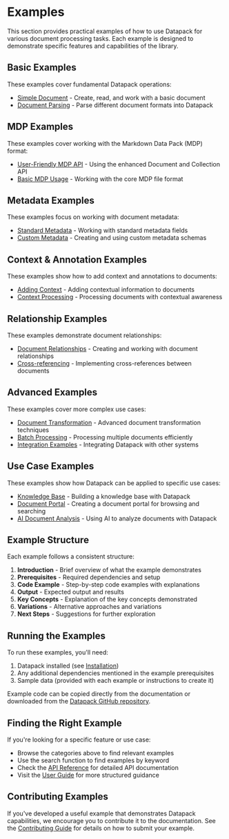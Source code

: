 # Examples

This section provides practical examples of how to use Datapack for various document processing tasks. Each example is designed to demonstrate specific features and capabilities of the library.

## Basic Examples

These examples cover fundamental Datapack operations:

- [Simple Document](basic/simple-document.md) - Create, read, and work with a basic document
- [Document Parsing](basic/document-parsing.md) - Parse different document formats into Datapack

## MDP Examples

These examples cover working with the Markdown Data Pack (MDP) format:

- [User-Friendly MDP API](mdp/user_friendly_api.md) - Using the enhanced Document and Collection API
- [Basic MDP Usage](basic/mdp/usage_example.py) - Working with the core MDP file format

## Metadata Examples

These examples focus on working with document metadata:

- [Standard Metadata](metadata/standard-metadata.md) - Working with standard metadata fields
- [Custom Metadata](metadata/custom-metadata.md) - Creating and using custom metadata schemas

## Context & Annotation Examples

These examples show how to add context and annotations to documents:

- [Adding Context](context/adding-context.md) - Adding contextual information to documents
- [Context Processing](context/context-processing.md) - Processing documents with contextual awareness

## Relationship Examples

These examples demonstrate document relationships:

- [Document Relationships](relationships/document-relationships.md) - Creating and working with document relationships
- [Cross-referencing](relationships/cross-referencing.md) - Implementing cross-references between documents

## Advanced Examples

These examples cover more complex use cases:

- [Document Transformation](advanced/document-transformation.md) - Advanced document transformation techniques
- [Batch Processing](advanced/batch-processing.md) - Processing multiple documents efficiently
- [Integration Examples](advanced/integration-examples.md) - Integrating Datapack with other systems

## Use Case Examples

These examples show how Datapack can be applied to specific use cases:

- [Knowledge Base](use-cases/knowledge-base.md) - Building a knowledge base with Datapack
- [Document Portal](use-cases/document-portal.md) - Creating a document portal for browsing and searching
- [AI Document Analysis](use-cases/ai-document-analysis.md) - Using AI to analyze documents with Datapack

## Example Structure

Each example follows a consistent structure:

1. **Introduction** - Brief overview of what the example demonstrates
2. **Prerequisites** - Required dependencies and setup
3. **Code Example** - Step-by-step code examples with explanations
4. **Output** - Expected output and results
5. **Key Concepts** - Explanation of the key concepts demonstrated
6. **Variations** - Alternative approaches and variations
7. **Next Steps** - Suggestions for further exploration

## Running the Examples

To run these examples, you'll need:

1. Datapack installed (see [Installation](../installation.md))
2. Any additional dependencies mentioned in the example prerequisites
3. Sample data (provided with each example or instructions to create it)

Example code can be copied directly from the documentation or downloaded from the [Datapack GitHub repository](https://github.com/greyhaven-ai/datapack/tree/main/examples).

## Finding the Right Example

If you're looking for a specific feature or use case:

- Browse the categories above to find relevant examples
- Use the search function to find examples by keyword
- Check the [API Reference](../api/core.md) for detailed API documentation
- Visit the [User Guide](../user-guide/basic-usage.md) for more structured guidance

## Contributing Examples

If you've developed a useful example that demonstrates Datapack capabilities, we encourage you to contribute it to the documentation. See the [Contributing Guide](../contributing.md) for details on how to submit your example. 